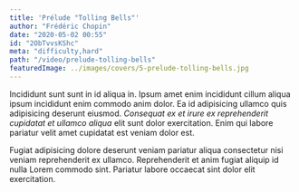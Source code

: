 ```yaml
---
title: 'Prélude "Tolling Bells"'
author: "Frédéric Chopin"
date: "2020-05-02 00:55"
id: "2ObTvvsKShc"
meta: "difficulty,hard"
path: "/video/prelude-tolling-bells"
featuredImage: ../images/covers/5-prelude-tolling-bells.jpg
---
```


Incididunt sunt sunt in id aliqua in. Ipsum amet enim incididunt cillum aliqua ipsum incididunt enim commodo anim dolor. Ea id adipisicing ullamco quis adipisicing deserunt eiusmod. _Consequat ex et irure ex reprehenderit cupidatat et ullamco aliqua_ elit sunt dolor exercitation. Enim qui labore pariatur velit amet cupidatat est veniam dolor est.

Fugiat adipisicing dolore deserunt veniam pariatur aliqua consectetur nisi veniam reprehenderit ex ullamco. Reprehenderit et anim fugiat aliquip id nulla Lorem commodo sint. Pariatur labore occaecat sint dolor elit exercitation.

